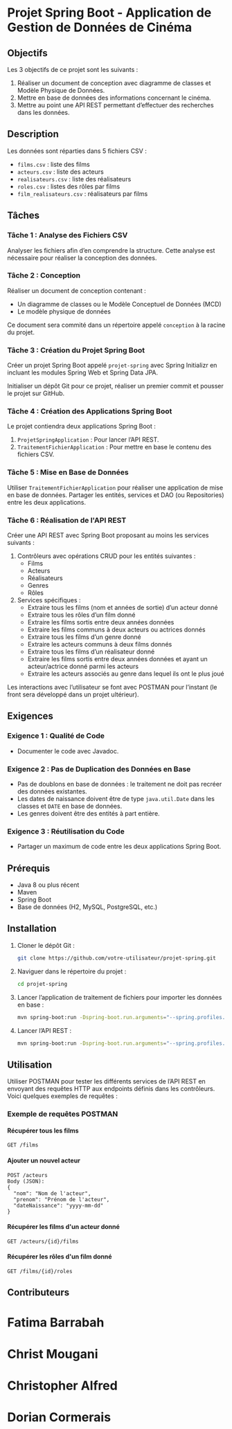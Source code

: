 # Projet Spring Boot - Application de Gestion de Données de Cinéma

## Objectifs
 
Les 3 objectifs de ce projet sont les suivants : 
1. Réaliser un document de conception avec diagramme de classes et Modèle Physique de Données.
2. Mettre en base de données des informations concernant le cinéma.
3. Mettre au point une API REST permettant d’effectuer des recherches dans les données.
 
## Description
 
Les données sont réparties dans 5 fichiers CSV :  
- `films.csv` : liste des films 
- `acteurs.csv` : liste des acteurs 
- `realisateurs.csv` : liste des réalisateurs 
- `roles.csv` : listes des rôles par films 
- `film_realisateurs.csv` : réalisateurs par films   
 
## Tâches
 
### Tâche 1 : Analyse des Fichiers CSV
Analyser les fichiers afin d’en comprendre la structure. Cette analyse est nécessaire pour réaliser la conception des données.
 
### Tâche 2 : Conception
Réaliser un document de conception contenant :
- Un diagramme de classes ou le Modèle Conceptuel de Données (MCD)
- Le modèle physique de données
 
Ce document sera commité dans un répertoire appelé `conception` à la racine du projet.
 
### Tâche 3 : Création du Projet Spring Boot
Créer un projet Spring Boot appelé `projet-spring` avec Spring Initializr en incluant les modules Spring Web et Spring Data JPA.
 
Initialiser un dépôt Git pour ce projet, réaliser un premier commit et pousser le projet sur GitHub.
 
### Tâche 4 : Création des Applications Spring Boot
Le projet contiendra deux applications Spring Boot :
1. `ProjetSpringApplication` : Pour lancer l’API REST.
2. `TraitementFichierApplication` : Pour mettre en base le contenu des fichiers CSV.
 
### Tâche 5 : Mise en Base de Données
Utiliser `TraitementFichierApplication` pour réaliser une application de mise en base de données. Partager les entités, services et DAO (ou Repositories) entre les deux applications.
 
### Tâche 6 : Réalisation de l'API REST
Créer une API REST avec Spring Boot proposant au moins les services suivants :
1. Contrôleurs avec opérations CRUD pour les entités suivantes :
   - Films
   - Acteurs
   - Réalisateurs
   - Genres
   - Rôles
2. Services spécifiques :
   - Extraire tous les films (nom et années de sortie) d’un acteur donné
   - Extraire tous les rôles d’un film donné
   - Extraire les films sortis entre deux années données
   - Extraire les films communs à deux acteurs ou actrices donnés
   - Extraire tous les films d’un genre donné
   - Extraire les acteurs communs à deux films donnés
   - Extraire tous les films d’un réalisateur donné
   - Extraire les films sortis entre deux années données et ayant un acteur/actrice donné parmi les acteurs
   - Extraire les acteurs associés au genre dans lequel ils ont le plus joué
 
Les interactions avec l’utilisateur se font avec POSTMAN pour l’instant (le front sera développé dans un projet ultérieur).
 
## Exigences
 
### Exigence 1 : Qualité de Code
- Documenter le code avec Javadoc.
 
### Exigence 2 : Pas de Duplication des Données en Base
- Pas de doublons en base de données : le traitement ne doit pas recréer des données existantes.
- Les dates de naissance doivent être de type `java.util.Date` dans les classes et `DATE` en base de données.
- Les genres doivent être des entités à part entière.
 
### Exigence 3 : Réutilisation du Code
- Partager un maximum de code entre les deux applications Spring Boot.
 
## Prérequis
 
- Java 8 ou plus récent
- Maven
- Spring Boot
- Base de données (H2, MySQL, PostgreSQL, etc.)
 
## Installation
 
1. Cloner le dépôt Git :
    ```bash
    git clone https://github.com/votre-utilisateur/projet-spring.git
    ```
2. Naviguer dans le répertoire du projet :
    ```bash
    cd projet-spring
    ```
3. Lancer l’application de traitement de fichiers pour importer les données en base :
    ```bash
    mvn spring-boot:run -Dspring-boot.run.arguments="--spring.profiles.active=import"
    ```
4. Lancer l’API REST :
    ```bash
    mvn spring-boot:run -Dspring-boot.run.arguments="--spring.profiles.active=api"
    ```
 
## Utilisation
 
Utiliser POSTMAN pour tester les différents services de l’API REST en envoyant des requêtes HTTP aux endpoints définis dans les contrôleurs. Voici quelques exemples de requêtes :
 
### Exemple de requêtes POSTMAN
 
#### Récupérer tous les films
```
GET /films
```
 
#### Ajouter un nouvel acteur
```
POST /acteurs
Body (JSON):
{
  "nom": "Nom de l'acteur",
  "prenom": "Prénom de l'acteur",
  "dateNaissance": "yyyy-mm-dd"
}
```
 
#### Récupérer les films d'un acteur donné
```
GET /acteurs/{id}/films
```
 
#### Récupérer les rôles d'un film donné
```
GET /films/{id}/roles
```
 
## Contributeurs
 
# Fatima Barrabah 
# Christ Mougani  
# Christopher Alfred 
# Dorian Cormerais
